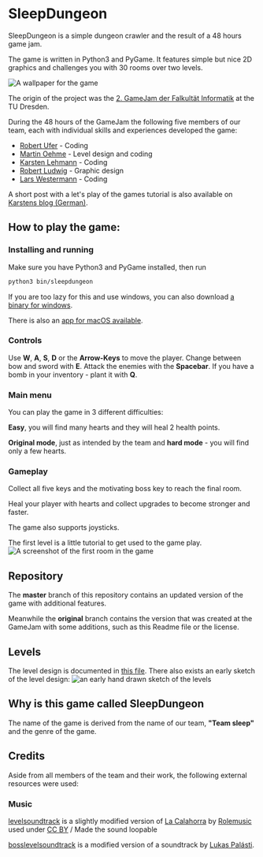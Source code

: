 # SleepDungeon

SleepDungeon is a simple dungeon crawler and the result of a 48 hours game jam.

The game is written in Python3 and PyGame. It features simple but nice 2D
graphics and challenges you with 30 rooms over two levels.

![A wallpaper for the game](doc/title_image.png)

The origin of the project was the [2. GameJam der Falkultät Informatik](https://imld.de/gamejam/)
at the TU Dresden.

During the 48 hours of the GameJam the following five members of our team,
each with individual skills and experiences developed the game:

 - [Robert Ufer](https://github.com/robuf) - Coding
 - [Martin Oehme](https://github.com/MartinOehme) - Level design and coding
 - [Karsten Lehmann](https://kalehmann.de) - Coding
 - [Robert Ludwig](https://github.com/MinniFlo) - Graphic design
 - [Lars Westermann](https://github.com/pixix4) - Coding  

A short post with a let's play of the games tutorial is also available on
[Karstens blog (German)](https://blog.kalehmann.de/blog/2018/11/11/sleepdungeon.html).

## How to play the game:

### Installing and running

Make sure you have Python3 and PyGame installed, then run

```bash
python3 bin/sleepdungeon
```

If you are too lazy for this and use windows, you can also download
[a binary for windows](https://sleepdungeon.de/downloads/sleepdungeon.zip).

There is also an
[app for macOS available](https://sleepdungeon.de/downloads/SleepDungeon.dmg).

### Controls

Use **W**, **A**, **S**, **D** or the **Arrow-Keys** to move the player. Change between
bow and sword with **E**. Attack the enemies with
the **Spacebar**. If you have a bomb in your inventory - plant it with **Q**.

### Main menu

You can play the game in 3 different difficulties:

**Easy**, you will find many hearts and they will heal 2 health points.

**Original mode**, just as intended by the team and **hard mode** - you will
find only a few hearts.

### Gameplay

Collect all five keys and the motivating boss key to reach the final room.

Heal your player with hearts and collect upgrades to become stronger and faster.

The game also supports joysticks.

The first level is a little tutorial to get used to the game play.
![A screenshot of the first room in the game](doc/screenshots/tutorial.jpeg)

## Repository

The **master** branch of this repository contains an updated version of the game with additional features.

Meanwhile the **original** branch contains the version that was created at the GameJam with some additions, such as this Readme file or the license.

## Levels

The level design is documented in [this file](sleepdungeon/res/lvl/01/rooms). There also exists an early sketch of the level design:
![an early hand drawn sketch of the levels](doc/map-sketch_normal.jpeg)

## Why is this game called SleepDungeon

The name of the game is derived from the name of our team, **"Team sleep"** and the genre of the game.

## Credits

Aside from all members of the team and their work, the following external resources were used:

### Music

[levelsoundtrack](/sleepdungeon/res/sound/levelsoundtrack.ogg) is a slightly modified version of
[La Calahorra](http://freemusicarchive.org/music/Rolemusic/~/calahorra) by
[Rolemusic](https://freemusicarchive.org/music/Rolemusic/) used under
[CC BY](https://creativecommons.org/licenses/by/4.0/)
/ Made the sound loopable

[bosslevelsoundtrack](/sleepdungeon/res/sound/bosslevelsoundtrack.ogg) is a modified
version of a soundtrack by [Lukas Palásti](https://soundcloud.com/naughtyloss).
